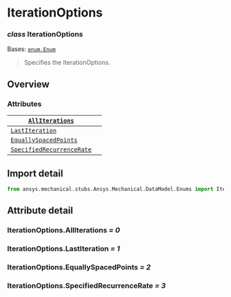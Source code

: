 # IterationOptions

### *class* IterationOptions

Bases: [`enum.Enum`](https://docs.python.org/3/library/enum.html#enum.Enum)

> Specifies the IterationOptions.

> <!-- !! processed by numpydoc !! -->

## Overview

### Attributes

| [`AllIterations`](#IterationOptions.AllIterations)                     |    |
|------------------------------------------------------------------------|----|
| [`LastIteration`](#IterationOptions.LastIteration)                     |    |
| [`EquallySpacedPoints`](#IterationOptions.EquallySpacedPoints)         |    |
| [`SpecifiedRecurrenceRate`](#IterationOptions.SpecifiedRecurrenceRate) |    |

## Import detail

```python
from ansys.mechanical.stubs.Ansys.Mechanical.DataModel.Enums import IterationOptions
```

## Attribute detail

### IterationOptions.AllIterations *= 0*

### IterationOptions.LastIteration *= 1*

### IterationOptions.EquallySpacedPoints *= 2*

### IterationOptions.SpecifiedRecurrenceRate *= 3*
